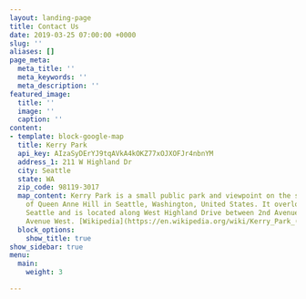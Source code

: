 ```yaml
---
layout: landing-page
title: Contact Us
date: 2019-03-25 07:00:00 +0000
slug: ''
aliases: []
page_meta:
  meta_title: ''
  meta_keywords: ''
  meta_description: ''
featured_image:
  title: ''
  image: ''
  caption: ''
content:
- template: block-google-map
  title: Kerry Park
  api_key: AIzaSyDErYJ9tqAVkA4kOKZ77xOJXOFJr4nbnYM
  address_1: 211 W Highland Dr
  city: Seattle
  state: WA
  zip_code: 98119-3017
  map_content: Kerry Park is a small public park and viewpoint on the south slope
    of Queen Anne Hill in Seattle, Washington, United States. It overlooks Downtown
    Seattle and is located along West Highland Drive between 2nd Avenue West and 3rd
    Avenue West. [Wikipedia](https://en.wikipedia.org/wiki/Kerry_Park_(Seattle))
  block_options:
    show_title: true
show_sidebar: true
menu:
  main:
    weight: 3

---
```

